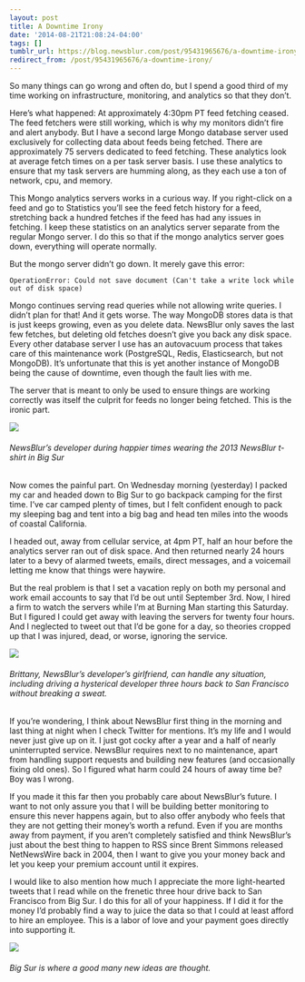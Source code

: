 ```yaml
---
layout: post
title: A Downtime Irony
date: '2014-08-21T21:08:24-04:00'
tags: []
tumblr_url: https://blog.newsblur.com/post/95431965676/a-downtime-irony
redirect_from: /post/95431965676/a-downtime-irony/
---
```

So many things can go wrong and often do, but I spend a good third of my time working on infrastructure, monitoring, and analytics so that they don’t.

Here’s what happened: At approximately 4:30pm PT feed fetching ceased. The feed fetchers were still working, which is why my monitors didn’t fire and alert anybody. But I have a second large Mongo database server used exclusively for collecting data about feeds being fetched. There are approximately 75 servers dedicated to feed fetching. These analytics look at average fetch times on a per task server basis. I use these analytics to ensure that my task servers are humming along, as they each use a ton of network, cpu, and memory.

This Mongo analytics servers works in a curious way. If you right-click on a feed and go to Statistics you’ll see the feed fetch history for a feed, stretching back a hundred fetches if the feed has had any issues in fetching. I keep these statistics on an analytics server separate from the regular Mongo server. I do this so that if the mongo analytics server goes down, everything will operate normally.

But the mongo server didn’t go down. It merely gave this error:

    OperationError: Could not save document (Can't take a write lock while out of disk space)

Mongo continues serving read queries while not allowing write queries. I didn’t plan for that! And it gets worse. The way MongoDB stores data is that is just keeps growing, even as you delete data. NewsBlur only saves the last few fetches, but deleting old fetches doesn’t give you back any disk space. Every other database server I use has an autovacuum process that takes care of this maintenance work (PostgreSQL, Redis, Elasticsearch, but not MongoDB). It’s unfortunate that this is yet another instance of MongoDB being the cause of downtime, even though the fault lies with me.

The server that is meant to only be used to ensure things are working correctly was itself the culprit for feeds no longer being fetched. This is the ironic part.

![](http://static.newsblur.com.s3.amazonaws.com/blog/Big%20Sur.jpg)

###### NewsBlur’s developer during happier times wearing the 2013 NewsBlur t-shirt in Big Sur

Now comes the painful part. On Wednesday morning (yesterday) I packed my car and headed down to Big Sur to go backpack camping for the first time. I’ve car camped plenty of times, but I felt confident enough to pack my sleeping bag and tent into a big bag and head ten miles into the woods of coastal California.

I headed out, away from cellular service, at 4pm PT, half an hour before the analytics server ran out of disk space. And then returned nearly 24 hours later to a bevy of alarmed tweets, emails, direct messages, and a voicemail letting me know that things were haywire.

But the real problem is that I set a vacation reply on both my personal and work email accounts to say that I’d be out until September 3rd. Now, I hired a firm to watch the servers while I’m at Burning Man starting this Saturday. But I figured I could get away with leaving the servers for twenty four hours. And I neglected to tweet out that I’d be gone for a day, so theories cropped up that I was injured, dead, or worse, ignoring the service.

![](http://static.newsblur.com.s3.amazonaws.com/blog/Brittany%20in%20Big%20Sur.jpg)

###### Brittany, NewsBlur’s developer’s girlfriend, can handle any situation, including driving a hysterical developer three hours back to San Francisco without breaking a sweat.

If you’re wondering, I think about NewsBlur first thing in the morning and last thing at night when I check Twitter for mentions. It’s my life and I would never just give up on it. I just got cocky after a year and a half of nearly uninterrupted service. NewsBlur requires next to no maintenance, apart from handling support requests and building new features (and occasionally fixing old ones). So I figured what harm could 24 hours of away time be? Boy was I wrong.

If you made it this far then you probably care about NewsBlur’s future. I want to not only assure you that I will be building better monitoring to ensure this never happens again, but to also offer anybody who feels that they are not getting their money’s worth a refund. Even if you are months away from payment, if you aren’t completely satisfied and think NewsBlur’s just about the best thing to happen to RSS since Brent Simmons released NetNewsWire back in 2004, then I want to give you your money back and let you keep your premium account until it expires.

I would like to also mention how much I appreciate the more light-hearted tweets that I read while on the frenetic three hour drive back to San Francisco from Big Sur. I do this for all of your happiness. If I did it for the money I’d probably find a way to juice the data so that I could at least afford to hire an employee. This is a labor of love and your payment goes directly into supporting it.

![](http://static.newsblur.com.s3.amazonaws.com/blog/Tent%20in%20Big%20Sur.jpg)

###### Big Sur is where a good many new ideas are thought.
